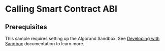 # Calling Smart Contract ABI

## Prerequisites

This sample requires setting up the Algorand Sandbox. See [Developing with Sandbox](https://careboo.github.io/unity-algorand-sdk/3.0/manual/getting_started/developing_with_sandbox.html) documentation to learn more.
